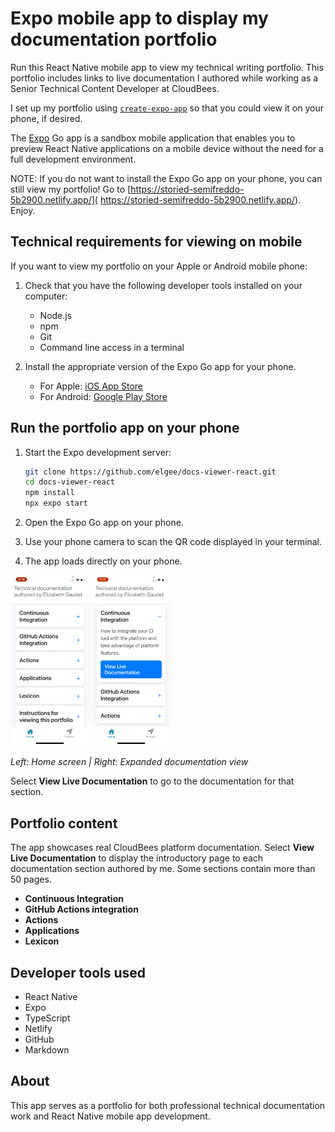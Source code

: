 # Expo mobile app to display my documentation portfolio

Run this React Native mobile app to view my technical writing portfolio. This portfolio includes links to live documentation I authored while working as a Senior Technical Content Developer at CloudBees. 

I set up my portfolio using [`create-expo-app`](https://www.npmjs.com/package/create-expo-app) so that you could view it on your phone, if desired.

The [Expo](https://expo.dev) Go app is a sandbox mobile application that enables you to preview React Native applications on a mobile device without the need for a full development environment.

NOTE: If you do not want to install the Expo Go app on your phone, you can still view my portfolio! 
Go to [https://storied-semifreddo-5b2900.netlify.app/](
   https://storied-semifreddo-5b2900.netlify.app/). Enjoy.

## Technical requirements for viewing on mobile

If you want to view my portfolio on your Apple or Android mobile phone:

1. Check that you have the following developer tools installed on your computer:

   - Node.js
   - npm
   - Git
   - Command line access in a terminal

2. Install the appropriate version of the Expo Go app for your phone.

   - For Apple: [iOS App Store](https://apps.apple.com/app/expo-go/id982107779)
   - For Android: [Google Play Store](https://play.google.com/store/apps/details?id=host.exp.exponent)

## Run the portfolio app on your phone

1. Start the Expo development server: 
   ```bash
   git clone https://github.com/elgee/docs-viewer-react.git
   cd docs-viewer-react
   npm install
   npx expo start
   ```

2. Open the Expo Go app on your phone.

3. Use your phone camera to scan the QR code displayed in your terminal.

4. The app loads directly on your phone. 

<img src="assets/images/image0.png" alt="Home screen" width="25%">
<img src="assets/images/image1.png" alt="Expanded view" width="25%">

*Left: Home screen | Right: Expanded documentation view*

Select **View Live Documentation** to go to the documentation for that section. 

## Portfolio content

The app showcases real CloudBees platform documentation. 
Select **View Live Documentation** to display the introductory page to each documentation section authored by me.
Some sections contain more than 50 pages. 

- **Continuous Integration** 
- **GitHub Actions integration** 
- **Actions** 
- **Applications** 
- **Lexicon** 

## Developer tools used

- React Native
- Expo
- TypeScript
- Netlify
- GitHub
- Markdown

## About

This app serves as a portfolio for both professional technical documentation work and React Native mobile app development. 
